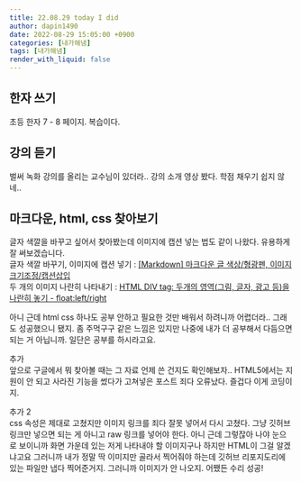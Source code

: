 ```yaml
---
title: 22.08.29 today I did
author: dapin1490
date: 2022-08-29 15:05:00 +0900
categories: [내가해냄]
tags: [내가해냄]
render_with_liquid: false
---
```


## 한자 쓰기
초등 한자 7 - 8 페이지. 복습이다.  
  
## 강의 듣기
벌써 녹화 강의를 올리는 교수님이 있더라.. 강의 소개 영상 봤다. 학점 채우기 쉽지 않네..  
  
## 마크다운, html, css 찾아보기
글자 색깔을 바꾸고 싶어서 찾아봤는데 이미지에 캡션 넣는 법도 같이 나왔다. 유용하게 잘 써보겠습니다.  
글자 색깔 바꾸기, 이미지에 캡션 넣기 : [[Markdown] 마크다운 글 색상/형광펜, 이미지 크기조정/캡션삽입](https://geniewishescometrue.tistory.com/entry/%EB%A7%88%ED%81%AC%EB%8B%A4%EC%9A%B4-%EA%B4%80%EB%A0%A8-%ED%8C%81-%EA%B8%80-%EC%83%89%EC%83%81-%ED%98%95%EA%B4%91%ED%8E%9C)  
두 개의 이미지 나란히 나타내기 : [HTML DIV tag: 두개의 영역(그림, 글자, 광고 등)을 나란히 놓기 - float:left/right](https://ojji.wayful.com/2013/12/HTML-set-Two-Parallel-DIVs-columns.html)  
  
아니 근데 html css 하나도 공부 안하고 필요한 것만 배워서 하려니까 어렵더라.. 그래도 성공했으니 됐지. 좀 주먹구구 같은 느낌은 있지만 나중에 내가 더 공부해서 다듬으면 되는 거 아닙니까. 일단은 공부를 하시라고요.  
  
추가  
앞으로 구글에서 뭐 찾아볼 때는 그 자료 언제 쓴 건지도 확인해보자.. HTML5에서는 지원이 안 되고 사라진 기능을 썼다가 고쳐넣은 포스트 죄다 오류났다. 즐겁다 이게 코딩이지.  
  
추가 2  
css 속성은 제대로 고쳤지만 이미지 링크를 죄다 잘못 넣어서 다시 고쳤다. 그냥 깃허브 링크만 넣으면 되는 게 아니고 raw 링크를 넣어야 한다. 아니 근데 그렇잖아 나야 눈으로 보이니까 화면 가운데 있는 저게 나타내야 할 이미지구나 하지만 HTML이 그걸 알겠냐고요 그러니까 내가 정말 딱 이미지만 골라서 찍어줘야 하는데 깃허브 리포지도리에 있는 파일만 냅다 찍어준거지. 그러니까 이미지가 안 나오지. 어쨌든 수리 성공!  